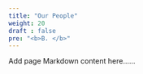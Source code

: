 ```yaml
---
title: "Our People"
weight: 20
draft : false
pre: "<b>B. </b>"
---
```


Add page Markdown content here......

